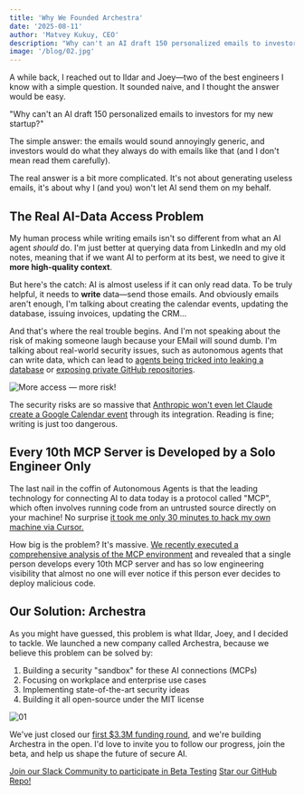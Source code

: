 ```yaml
---
title: 'Why We Founded Archestra'
date: '2025-08-11'
author: 'Matvey Kukuy, CEO'
description: "Why can't an AI draft 150 personalized emails to investors for my new startup?"
image: '/blog/02.jpg'
---
```


A while back, I reached out to Ildar and Joey—two of the best engineers I know with a simple question. It sounded naive, and I thought the answer would be easy.

"Why can't an AI draft 150 personalized emails to investors for my new startup?"

The simple answer: the emails would sound annoyingly generic, and investors would do what they always do with emails like that (and I don't mean read them carefully).

The real answer is a bit more complicated. It's not about generating useless emails, it's about why I (and you) won't let AI send them on my behalf.

## The Real AI-Data Access Problem

My human process while writing emails isn't so different from what an AI agent *should* do. I'm just better at querying data from LinkedIn and my old notes, meaning that if we want AI to perform at its best, we need to give it **more high-quality context**.

But here's the catch: AI is almost useless if it can only read data. To be truly helpful, it needs to **write** data—send those emails. And obviously emails aren't enough, I'm talking about creating the calendar events, updating the database, issuing invoices, updating the CRM...

And that's where the real trouble begins. And I'm not speaking about the risk of making someone laugh because your EMail will sound dumb. I'm talking about real-world security issues, such as autonomous agents that can write data, which can lead to [agents being tricked into leaking a database](https://simonwillison.net/2025/Jul/6/supabase-mcp-lethal-trifecta/) or [exposing private GitHub repositories](https://simonwillison.net/2025/May/26/github-mcp-exploited/).

![More access — more risk!](/blog/03.jpg)

The security risks are so massive that [Anthropic won't even let Claude create a Google Calendar event](https://support.anthropic.com/en/articles/11088742-using-the-gmail-and-google-calendar-integrations) through its integration. Reading is fine; writing is just too dangerous.

## Every 10th MCP Server is Developed by a Solo Engineer Only

The last nail in the coffin of Autonomous Agents is that the leading technology for connecting AI to data today is a protocol called "MCP", which often involves running code from an untrusted source directly on your machine! No surprise [it took me only 30 minutes to hack my own machine via Cursor.](https://www.linkedin.com/posts/motakuk_ive-been-deep-diving-into-mcp-lately-and-activity-7338973230566719488-PzDj?utm_source=social_share_send&utm_medium=member_desktop_web&rcm=ACoAAA44dvQB8BXdsAxSovZkmTCvERzW1COMW20)

How big is the problem? It's massive. [We recently executed a comprehensive analysis of the MCP environment](/mcp-catalog?sort=quality&dir=asc) and revealed that a single person develops every 10th MCP server and has so low engineering visibility that almost no one will ever notice if this person ever decides to deploy malicious code.

## Our Solution: Archestra

As you might have guessed, this problem is what Ildar, Joey, and I decided to tackle. We launched a new company called Archestra, because we believe this problem can be solved by:

1. Building a security "sandbox" for these AI connections (MCPs)
2. Focusing on workplace and enterprise use cases
3. Implementing state-of-the-art security ideas
4. Building it all open-source under the MIT license

![01](/blog/01.jpg)

We've just closed our [first $3.3M funding round](/blog/archestra-unveils-open-source-solution-announces-vc-backing), and we're building Archestra in the open. I'd love to invite you to follow our progress, join the beta, and help us shape the future of secure AI.

[Join our Slack Community to participate in Beta Testing](https://join.slack.com/t/archestracommunity/shared_invite/zt-39yk4skox-zBF1NoJ9u4t59OU8XxQChg)
[Star our GitHub Repo!](https://github.com/archestra-ai/archestra)
